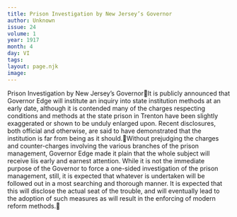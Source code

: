```yaml
---
title: Prison Investigation by New Jersey’s Governor
author: Unknown
issue: 24
volume: 1
year: 1917
month: 4
day: VI
tags:
layout: page.njk
image:
---
```

Prison Investigation by New Jersey’s GovernorIt is publicly announced that Governor Edge will institute an inquiry into state institution methods at an early date, although it is contended many of the charges respecting conditions and methods at the state prison in Trenton have been slightly exaggerated or shown to be unduly enlarged upon. Recent disclosures, both official and otherwise, are said to have demonstrated that the institution is far from being as it should.Without prejudging the charges and counter-charges involving the various branches of the prison management, Governor Edge made it plain that the whole subject will receive liis early and earnest attention. While it is not the immediate purpose of the Governor to force a one-sided investigation of the prison management, still, it is expected that whatever is undertaken will be followed out in a most searching and thorough manner. It is expected that this will disclose the actual seat of the trouble, and will eventually lead to the adoption of such measures as will result in the enforcing of modern reform methods.
